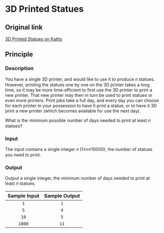 # 3D Printed Statues

## Original link

[3D Printed Statues on Kattis](https://open.kattis.com/problems/3dprinter)

## Principle

### Description

You have a single 3D printer, and would like to use it to produce 𝑛 statues. However, printing the statues one by one on the 3D printer takes a long time, so it may be more time-efficient to first use the 3D printer to print a new printer. That new printer may then in turn be used to print statues or even more printers. Print jobs take a full day, and every day you can choose for each printer in your possession to have it print a statue, or to have it 3D print a new printer (which becomes available for use the next day).

What is the minimum possible number of days needed to print at least 𝑛 statues?

### Input

The input contains a single integer 𝑛 (1≤𝑛≤10000), the number of statues you need to print.

### Output

Output a single integer, the minimum number of days needed to print at least 𝑛 statues.

| Sample Input | Sample Output |  
| :---: | :---: |  
| ``` 1 ``` | ``` 1 ``` |
| ``` 5 ``` | ``` 4 ``` |
| ``` 10 ``` | ``` 5 ``` |
| ``` 1000 ``` | ``` 11 ``` |
